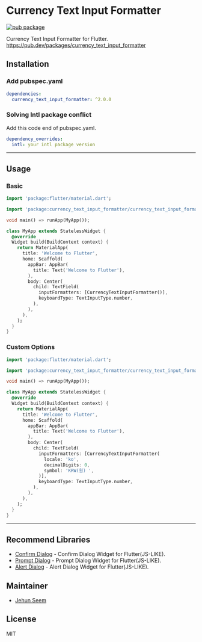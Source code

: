 # Currency Text Input Formatter

[![pub package](https://img.shields.io/pub/v/currency_text_input_formatter.svg)](https://pub.dartlang.org/packages/currency_text_input_formatter)

Currency Text Input Formatter for Flutter.
https://pub.dev/packages/currency_text_input_formatter

## Installation

### Add pubspec.yaml
``` yaml
dependencies:
  currency_text_input_formatter: ^2.0.0
```
### Solving Intl package conflict
Add this code end of pubspec.yaml.
``` yaml
dependency_overrides:
  intl: your intl package version
```

---
## Usage

### Basic
``` dart
import 'package:flutter/material.dart';

import 'package:currency_text_input_formatter/currency_text_input_formatter.dart';

void main() => runApp(MyApp());

class MyApp extends StatelessWidget {
  @override
  Widget build(BuildContext context) {
    return MaterialApp(
      title: 'Welcome to Flutter',
      home: Scaffold(
        appBar: AppBar(
          title: Text('Welcome to Flutter'),
        ),
        body: Center(
          child: TextField(
            inputFormatters: [CurrencyTextInputFormatter()],
            keyboardType: TextInputType.number,
          ),
        ),
      ),
    );
  }
}
```

### Custom Options
``` dart
import 'package:flutter/material.dart';

import 'package:currency_text_input_formatter/currency_text_input_formatter.dart';

void main() => runApp(MyApp());

class MyApp extends StatelessWidget {
  @override
  Widget build(BuildContext context) {
    return MaterialApp(
      title: 'Welcome to Flutter',
      home: Scaffold(
        appBar: AppBar(
          title: Text('Welcome to Flutter'),
        ),
        body: Center(
          child: TextField(
            inputFormatters: [CurrencyTextInputFormatter(
              locale: 'ko',
              decimalDigits: 0,
              symbol: 'KRW(원) ',
            )],
            keyboardType: TextInputType.number,
          ),
        ),
      ),
    );
  }
}
```
---
## Recommend Libraries

- [Confirm Dialog](https://github.com/gtgalone/confirm_dialog) - Confirm Dialog Widget for Flutter(JS-LIKE).
- [Prompt Dialog](https://github.com/gtgalone/prompt_dialog) - Prompt Dialog Widget for Flutter(JS-LIKE).
- [Alert Dialog](https://github.com/gtgalone/alert_dialog) - Alert Dialog Widget for Flutter(JS-LIKE).

## Maintainer

- [Jehun Seem](https://github.com/gtgalone)

## License

MIT
